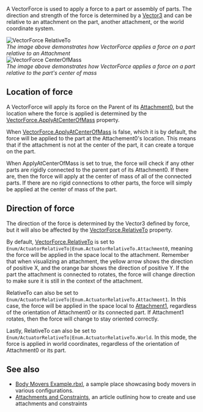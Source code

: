 A VectorForce is used to apply a force to a part or assembly of parts. The direction and strength of the force is determined by a [Vector3](https://developer.roblox.com/en-us/api-reference/datatype/Vector3) and can be relative to an attachment on the part, another attachment, or the world coordinate system.

![VectorForce RelativeTo](https://developer.roblox.com/assets/bltacb3e3255384a7b4/VectorForceRelativeTo3.gif)  
_The image above demonstrates how VectorForce applies a force on a part relative to an Attachment_  
![VectorForce CenterOfMass](https://developer.roblox.com/assets/bltcdb637c5a4b55ef3/VectorForceCenterOfMass.gif)  
_The image above demonstrates how VectorForce applies a force on a part relative to the part's center of mass_

Location of force
-----------------

A VectorForce will apply its force on the Parent of its [Attachment0](https://developer.roblox.com/en-us/api-reference/property/Constraint/Attachment0), but the location where the force is applied is determined by the [VectorForce.ApplyAtCenterOfMass](https://developer.roblox.com/en-us/api-reference/property/VectorForce/ApplyAtCenterOfMass) property.

When [VectorForce.ApplyAtCenterOfMass](https://developer.roblox.com/en-us/api-reference/property/VectorForce/ApplyAtCenterOfMass) is false, which it is by default, the force will be applied to the part at the Attachement0's location. This means that if the attachment is not at the center of the part, it can create a torque on the part.

When ApplyAtCenterOfMass is set to true, the force will check if any other parts are rigidly connected to the parent part of its Attachment0. If there are, then the force will apply at the center of mass of all of the connected parts. If there are no rigid connections to other parts, the force will simply be applied at the center of mass of the part.

Direction of force
------------------

The direction of the force is determined by the Vector3 defined by force, but it will also be affected by the [VectorForce.RelativeTo](https://developer.roblox.com/en-us/api-reference/property/VectorForce/RelativeTo) property.

By default, [VectorForce.RelativeTo](https://developer.roblox.com/en-us/api-reference/property/VectorForce/RelativeTo) is set to `Enum/ActuatorRelativeTo|Enum.ActuatorRelativeTo.Attachment0`, meaning the force will be applied in the space local to the attachment. Remember that when visualizing an attachment, the yellow arrow shows the direction of positive X, and the orange bar shows the direction of positive Y. If the part the attachment is connected to rotates, the force will change direction to make sure it is still in the context of the attachment.

RelativeTo can also be set to `Enum/ActuatorRelativeTo|Enum.ActuatorRelativeTo.Attachment1`. In this case, the force will be applied in the space local to [Attachment1](https://developer.roblox.com/en-us/api-reference/property/Constraint/Attachment1), regardless of the orientation of Attachment0 or its connected part. If Attachment1 rotates, then the force will change to stay oriented correctly.

Lastly, RelativeTo can also be set to `Enum/ActuatorRelativeTo|Enum.ActuatorRelativeTo.World`. In this mode, the force is applied in world coordinates, regardless of the orientation of Attachment0 or its part.

See also
--------

*   [Body Movers Example.rbxl](https://doy2mn9upadnk.cloudfront.net/uploads/default/original/3X/e/1/e17a844750802035b24f68ddcbd83f6312b8f1d6.rbxl), a sample place showcasing body movers in various configurations.
*   [Attachments and Constraints](https://developer.roblox.com/articles/Constraints), an article outlining how to create and use attachments and constraints